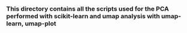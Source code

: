 ### This directory contains all the scripts used for the PCA performed with scikit-learn and umap analysis with umap-learn, umap-plot
